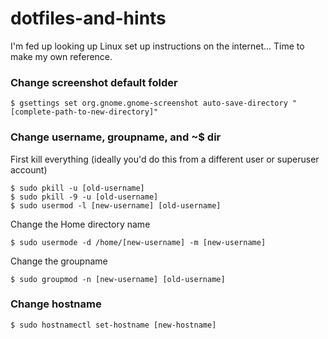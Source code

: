 # dotfiles-and-hints
I'm fed up looking up Linux set up instructions on the internet... Time to make my own reference.

### Change screenshot default folder
```
$ gsettings set org.gnome.gnome-screenshot auto-save-directory "[complete-path-to-new-directory]"
```

### Change username, groupname, and ~$ dir
First kill everything (ideally you'd do this from a different user or superuser account)
```
$ sudo pkill -u [old-username]
$ sudo pkill -9 -u [old-username]
$ sudo usermod -l [new-username] [old-username]
```
Change the Home directory name
```
$ sudo usermode -d /home/[new-username] -m [new-username]
```
Change the groupname
```
$ sudo groupmod -n [new-username] [old-username]
```

### Change hostname
```
$ sudo hostnamectl set-hostname [new-hostname]
```
